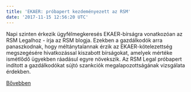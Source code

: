 ```yaml
---
title: 'EKAER: próbapert kezdeményezett az RSM'
date: '2017-11-15 12:56:20 UTC'
---
```


Napi szinten érkezik ügyfélmegkeresés EKAER-bírságra vonatkozóan az RSM Legalhoz - írja az RSM blogja. Ezekben a gazdálkodók arra panaszkodnak, hogy méltánytalannak érzik az EKAER-kötelezettség megszegésére hivatkozással kiszabott bírságokat, amelyek mértéke ismétlődő ügyekben ráadásul egyre növekszik. Az RSM Legal próbapert indított a gazdálkodókat sújtó szankciók megalapozottságának vizsgálata érdekben.


[Bővebben](http://ift.tt/2z3bjlk)
